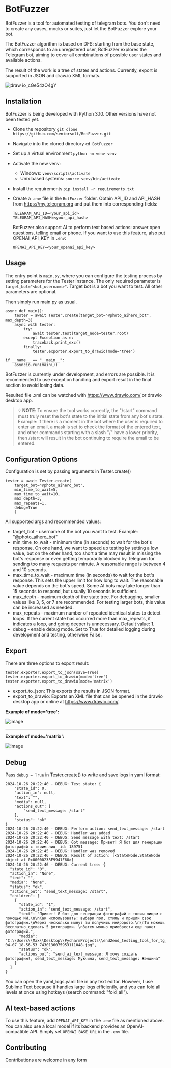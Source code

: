 # BotFuzzer

BotFuzzer is a tool for automated testing of telegram bots. You don't need to create any cases, mocks or suites, 
just let the BotFuzzer explore your bot.

The BotFuzzer algorithm is based on DFS: starting from the base state, which corresponds to an unregistered user, BotFuzzer explores the Telegram bot, aiming to cover all combinations of possible user states and available actions.

The result of the work is a tree of states and actions. Currently, export is supported in JSON and draw.io XML formats.

![draw io_cGe54zO4gY](https://github.com/user-attachments/assets/59138da1-573c-4fa7-aa59-38452e8dd985)

## Installation

BotFuzzer is being developed with Python 3.10. Other versions have not been tested yet.

- Clone the repository `git clone https://github.com/seniorsolt/BotFuzzer.git`
- Navigate into the cloned directory `cd BotFuzzer`
- Set up a virtual environment `python -m venv venv`
- Activate the new venv:
    - Windows: `venv\scripts\activate`
    - Unix based systems: `source venv/bin/activate`
- Install the requirements `pip install -r requirements.txt`

- Create a `.env` file in the `BotFuzzer` folder. Obtain API_ID and API_HASH from https://my.telegram.org and put them into corresponding fields:

  ```
  TELEGRAM_API_ID=<your_api_id>
  TELEGRAM_API_HASH=<your_api_hash>
  ```
  
  BotFuzzer also support AI to perform text based actions: answer open questions, telling email or phone.
  If you want to use this feature, also put OPENAI_API_KEY in `.env`:

  ```
  OPENAI_API_KEY=<your_openai_api_key>
  ```
  
## Usage

The entry point is `main.py`, where you can configure the testing process by setting parameters for the Tester instance. The only required parameter is `target_bot="<bot_username>"`. Target bot is a bot you want to test. All other parameters are optional.

Then simply run main.py as usual.

```
async def main():
    tester = await Tester.create(target_bot="@photo_aihero_bot", max_depth=3)
    async with tester:
        try:
            await tester.test(target_node=tester.root)
        except Exception as e:
            traceback.print_exc()
        finally:
            tester.exporter.export_to_drawio(mode='tree')

if __name__ == "__main__":
    asyncio.run(main())
```

 BotFuzzer is currently under development, and errors are possible. 
 It is recommended to use exception handling and export result in the final section to avoid losing data.

 Resulted file .xml can be watched with https://www.drawio.com/ or drawio desktop app.

> 💡 **NOTE**: To ensure the tool works correctly, the "/start" command must truly reset the bot's state to the initial state from any bot's state. Example: if there is a moment in the bot where the user is required to enter an email, a mask is set to check the format of the entered text, and other commands starting with a slash "/" have a lower priority, then /start will result in the bot continuing to require the email to be entered.

## Configuration Options

Configuration is set by passing arguments in Tester.create()
```
tester = await Tester.create(
    target_bot="@photo_aihero_bot",
    min_time_to_wait=5,
    max_time_to_wait=10,
    max_depth=3,
    max_repeats=1,
    debug=True
    )
```

All supported args and recommended values:
* target_bot - username of the bot you want to test. Example: "@photo_aihero_bot"
* min_time_to_wait - minimum time (in seconds) to wait for the bot's response. On one hand, we want to speed up testing by setting a low value, but on the other hand, too short a time may result in missing the bot's response or even getting temporarily blocked by Telegram for sending too many requests per minute. A reasonable range is between 4 and 10 seconds.
* max_time_to_wait - maximum time (in seconds) to wait for the bot's response. This sets the upper limit for how long to wait. The reasonable value depends on the bot's speed. Some AI bots may take longer than 15 seconds to respond, but usually 10 seconds is sufficient.
* max_depth - maximum depth of the state tree. For debugging, smaller values like 3, 5, or 7 are recommended. For testing larger bots, this value can be increased as needed.
* max_repeats - maximum number of repeated identical states to detect loops. If the current state has occurred more than max_repeats, it indicates a loop, and going deeper is unnecessary. Default value: 1.
* debug - enable debug mode. Set to True for detailed logging during development and testing, otherwise False.

## Export

There are three options to export result:

```
tester.exporter.export_to_json(save=True)
tester.exporter.export_to_drawio(mode='tree')
tester.exporter.export_to_drawio(mode='matrix')
```

* export_to_json: This exports the results in JSON format.
* export_to_drawio: Exports an XML file that can be opened in the drawio desktop app or online at https://www.drawio.com/.

**Example of mode='tree':**

![image](https://github.com/user-attachments/assets/63386c3f-b260-4efb-aa93-f232fc9b5688)

___

**Example of mode='matrix':**

![image](https://github.com/user-attachments/assets/9cc8b039-71f2-4ac1-921e-c3e07ea76ed4)



## Debug

Pass ```debug = True``` in Tester.create() to write and save logs in yaml format:
```
2024-10-26 20:22:40 - DEBUG: Test state: {
    "state_id": 0,
    "action_in": null,
    "text": "",
    "media": null,
    "actions_out": [
        "send_text_message: /start"
    ],
    "status": "ok"
}
2024-10-26 20:22:40 - DEBUG: Perform action: send_text_message: /start
2024-10-26 20:22:40 - DEBUG: Handler was added
2024-10-26 20:22:40 - DEBUG: Send message with text: /start
2024-10-26 20:22:40 - DEBUG: Got message: Привет! Я бот для генерации фотографий с твоим лиц  id: 189751
2024-10-26 20:22:45 - DEBUG: Handler was removed
2024-10-26 20:22:46 - DEBUG: Result of action: [<StateNode.StateNode object at 0x00000238F9941F60>]
2024-10-26 20:22:46 - DEBUG: Current tree: {
  "state_id": "0",
  "action_in": "None",
  "text": "",
  "media": "None",
  "status": "ok",
  "actions_out": "send_text_message: /start",
  "children": [
    {
      "state_id": "1",
      "action_in": "send_text_message: /start",
      "text": "Привет! Я бот для генерации фотографий с твоим лицом с помощью ИИ.\n\nКак использовать: выбери пол, стиль и пришли свою фотографию.\nЧерез несколько минут ты получишь нейрофото.\n\nТы можешь бесплатно сделать 5 фотографии. \nЗатем можно приобрести еще пакет фотографий.",
      "media": "C:\\Users\\Max\\Desktop\\PycharmProjects\\end2end_testing_tool_for_tg_bots\\BotFuzzer\\downloads\\photo_2024-04-07_18-56-53_7430136075953111048.jpg",
      "status": "ok",
      "actions_out": "send_ai_text_message: Я хочу создать фотографию!, send_text_message: Мужчина, send_text_message: Женщина"
    }
  ]
}
```

You can open the yaml_logs.yaml file in any text editor.
However, I use Sublime Text because it handles large logs efficiently, and you can fold all levels at once using hotkeys (search command: "fold_all").

## AI text-based actions

To use this feature, add `OPENAI_API_KEY` in the `.env` file as mentioned above. 
You can also use a local model if its backend provides an OpenAI-compatible API. Simply set `OPENAI_BASE_URL` in the `.env` file.

## Contributing

Contributions are welcome in any form
